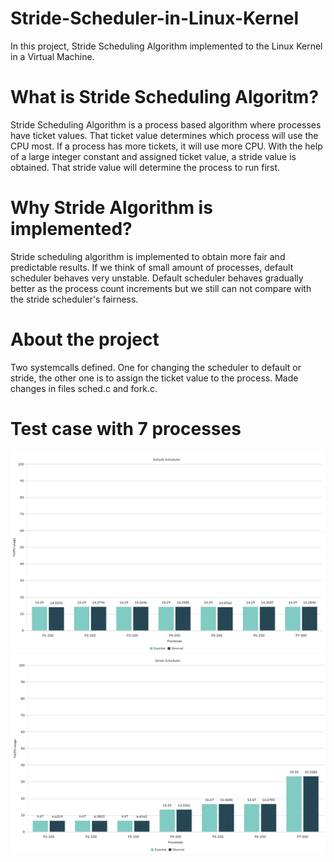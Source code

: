 # Stride-Scheduler-in-Linux-Kernel

In this project, Stride Scheduling Algorithm implemented to the Linux Kernel in a Virtual Machine. 

# What is Stride Scheduling Algoritm?

Stride Scheduling Algorithm is a process based algorithm where processes have ticket values. That ticket value determines which process will use the CPU most. If a process has more tickets, it will use more CPU. With the help of a large integer constant and assigned ticket value, a stride value is obtained. That stride value will determine the process to run first.

# Why Stride Algorithm is implemented?

Stride scheduling algorithm is implemented to obtain more fair and predictable results. If we think of small amount of processes, default scheduler behaves very unstable. Default scheduler behaves gradually better as the process count increments but we still can not compare with the stride scheduler's fairness.

# About the project

Two systemcalls defined. One for changing the scheduler to default or stride, the other one is to assign the ticket value to the process. Made changes in files sched.c and fork.c.

# Test case with 7 processes

![image alt](https://github.com/ekingunusen01/Stride-Scheduler-in-Linux-Kernel/blob/main/default_7process.png)
![image alt](https://github.com/ekingunusen01/Stride-Scheduler-in-Linux-Kernel/blob/main/stride_7process.png)
